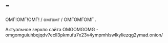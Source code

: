 # -
ОМГ!ОМГ!ОМГ! / омгомг / ОМГОМГОМГ . 

Актуальное зеркло сайта OMGOMGOMG - omgomguiuhbqjqdv7ecll3pkmufu7x23v4ympmhlswlkyliezqg2ymad.onion/
